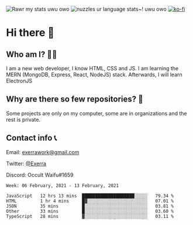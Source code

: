 ![Rawr my stats uwu owo](https://github-readme-stats.vercel.app/api?username=Exerra&show_icons=true&theme=buefy)
![nuzzles ur language stats~! uwu owo](https://github-readme-stats.vercel.app/api/top-langs/?username=Exerra&layout=compact)
[![ko-fi](https://www.ko-fi.com/img/githubbutton_sm.svg)](https://ko-fi.com/X8X130H96)
# Hi there 👋
## Who am I? 🙋‍♀️
I am a new web developer, I know HTML, CSS and JS. I am learning the MERN (MongoDB, Express, React, NodeJS) stack. Afterwards, I will learn ElectronJS
## Why are there so few repositories? 🤔
Some projects are only on my computer, some are in organizations and the rest is private.
## Contact info 📞
Email: [exerrawork@gmail.com](mailto:exerrawork@gmail.com)

Twitter: [@Exerra](https://twitter.com/exerra)

Discord: Occult Waifu#1659

<!--START_SECTION:waka-->
```text
Week: 06 February, 2021 - 13 February, 2021

JavaScript   12 hrs 13 mins  ████████████████████░░░░░   79.34 % 
HTML         1 hr 4 mins     █▓░░░░░░░░░░░░░░░░░░░░░░░   07.01 % 
JSON         35 mins         █░░░░░░░░░░░░░░░░░░░░░░░░   03.81 % 
Other        33 mins         █░░░░░░░░░░░░░░░░░░░░░░░░   03.60 % 
TypeScript   28 mins         ▓░░░░░░░░░░░░░░░░░░░░░░░░   03.11 % 
```
<!--END_SECTION:waka-->
